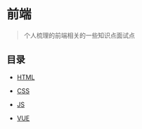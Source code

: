 # 前端

> 个人梳理的前端相关的一些知识点面试点

## 目录

- [HTML](html/README.md)

- [CSS](css/README.md)

- [JS](js/README.md)

- [VUE](vue/README.md)
